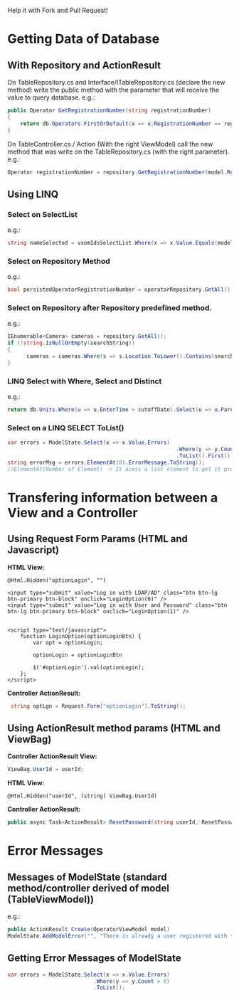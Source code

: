 Help it with Fork and Pull Request!


# Getting Data of Database

## With Repository and ActionResult

On TableRepository.cs and Interface/ITableRepository.cs (declare the new method) write the public method with the parameter that will receive the value to query database.
e.g.:
```c#
public Operator GetRegistrationNumber(string registrationNumber)
{
    return db.Operators.FirstOrDefault(x => x.RegistrationNumber == registrationNumber);
}
```

On TableController.cs / Action (With the right ViewModel) call the new method that was write on the TableRepository.cs (with the right parameter).
e.g.:
```c#
Operator registrationNumber = repository.GetRegistrationNumber(model.RegistrationNumber);
```

## Using LINQ

### Select on SelectList
e.g.:
```c#
string nameSelected = vsomIdsSelectList.Where(x => x.Value.Equals(model.VsomId)).First().Text.ToString();
```

### Select on Repository Method
e.g.:
```c#
bool persistedOperatorRegistrationNumber = operatorRepository.GetAll().Where(o => o.RegistrationNumber.Trim().ToLower().Equals(op.RegistrationNumber.Trim().ToLower())).Any();
```

### Select on Repository after Repository predefined method.
e.g.:
```c#
IEnumerable<Camera> cameras = repository.GetAll();
if (!string.IsNullOrEmpty(searchString))
{
      cameras = cameras.Where(s => s.Location.ToLower().Contains(searchString.ToLower()));
}
```
### LINQ Select with Where, Select and Distinct
e.g.:
```c#
return db.Units.Where(u => u.EnterTime > cutoffDate).Select(u => u.ParentSN).Distinct().ToList();
```

### Select on a LINQ SELECT ToList()
```c#
var errors = ModelState.Select(x => x.Value.Errors)
                                                     .Where(y => y.Count > 0)
                                                     .ToList().First();
string errorMsg = errors.ElementAt(0).ErrorMessage.ToString();
//ElementAt(Number of Element) -> It acess a list element to get it properties
```

# Transfering information between a View and a Controller
## Using Request Form Params (HTML and Javascript)
**HTML View:**
```cshtml
@Html.Hidden("optionLogin", "")

<input type="submit" value="Log in with LDAP/AD" class="btn btn-lg btn-primary btn-block" onclick="LoginOption(0)" />
<input type="submit" value="Log in with User and Password" class="btn btn-lg btn-primary btn-block" onclick="LoginOption(1)" />


<script type="text/javascript">
    function LoginOption(optionLoginBtn) {
        var opt = optionLogin;

        optionLogin = optionLoginBtn

        $('#optionLogin').val(optionLogin);
    };
</script>
```

**Controller ActionResult:**
```c#
 string optLgn = Request.Form["optionLogin"].ToString();
```

## Using ActionResult method params (HTML and ViewBag)
**Controller ActionResult View:**
```c#
ViewBag.UserId = userId;
```

**HTML View:**
```cshtml
@Html.Hidden("userId", (string) ViewBag.UserId)
```

**Controller ActionResult:**
```c#
public async Task<ActionResult> ResetPassword(string userId, ResetPasswordViewModel model)
```

# Error Messages

## Messages of ModelState (standard method/controller derived of model (TableViewModel))
e.g.:
```c#
public ActionResult Create(OperatorViewModel model)
ModelState.AddModelError("", "There is already a user registered with that registration number.");
```

## Getting Error Messages of ModelState
```c#
var errors = ModelState.Select(x => x.Value.Errors)
                           .Where(y => y.Count > 0)
                           .ToList();
```
